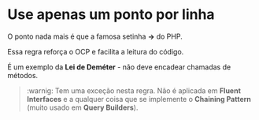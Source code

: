 # Use apenas um ponto por linha

O ponto nada mais é que a famosa setinha **->** do PHP.

Essa regra reforça o OCP e facilita a leitura do código.

É um exemplo da **Lei de Deméter** - não deve encadear chamadas de métodos.

> :warnig: Tem uma exceção nesta regra. Não é aplicada em **Fluent Interfaces** e a qualquer coisa que se implemente o **Chaining Pattern** (muito usado em **Query Builders**).